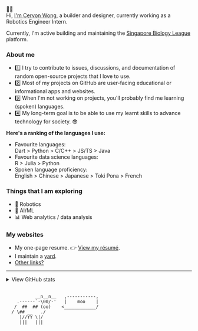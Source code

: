 🙋‍♂️<br> Hi, [I'm Cervon Wong](https://cervonwong.com), a builder and designer, currently working as a Robotics Engineer Intern.

Currently, I'm active building and maintaining the [Singapore Biology League](https://sgbioleague.org) platform.

### About me
 - 1️⃣ I try to contribute to issues, discussions, and documentation of random open-source projects that I love to use.
 - 2️⃣ Most of my projects on GitHub are user-facing educational or informational apps and websites.
 - 3️⃣ When I'm not working on projects, you'll probably find me learning (spoken) languages.
 - 4️⃣ My long-term goal is to be able to use my learnt skills to advance technology for society. 😎

**Here's a ranking of the languages I use:**
 - Favourite languages:<br>Dart > Python > C/C++ > JS/TS > Java
 - Favourite data science languages:<br>R > Julia > Python
 - Spoken language proficiency:<br>English > Chinese > Japanese > Toki Pona > French

### Things that I am exploring
 - 🤖 Robotics
 - 🧠 AI/ML
 - 📊 Web analytics / data analysis

### My websites
 - My one-page resume. 👉 [View my résumé](https://cervonwong.com/resume). 
 - I maintain a [yard](https://yard.cervonwong.com).
 - [Other links?](https://links.cervonwong.com)

***
<details>
<summary>View GitHub stats</summary>
<img align="left" alt="Cervon Wong's GitHub stats" src="https://github-readme-stats.vercel.app/api?username=cervonwong&show_icons=true&include_all_commits=true"/>
</details>
<br>

```
           __n__n__   ,-----------,
    .------`-\00/-'   |    moo    | 
   /  ##  ## (oo)    <____________/ 
  / \## __   ./
     |//YY \|/
     |||   |||
```
